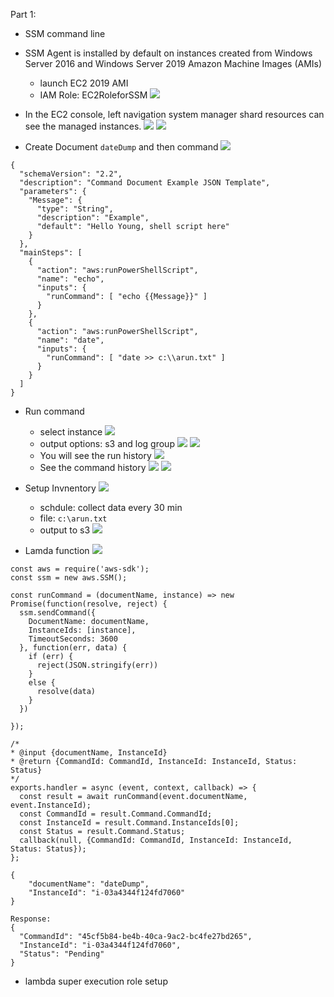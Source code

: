 Part 1:

* SSM command line

* SSM Agent is installed by default on instances created from Windows Server 2016 and Windows Server 2019 Amazon Machine Images (AMIs)
	* launch EC2 2019 AMI
	* IAM Role: EC2RoleforSSM
	  ![](./images/01.png)
* In the EC2 console, left navigation system manager shard resources can see the managed instances.
	![](./images/02.png)
	![](./images/03.png)	

* Create Document `dateDump` and then command
	![](./images/04.png)	

```
{
  "schemaVersion": "2.2",
  "description": "Command Document Example JSON Template",
  "parameters": {
    "Message": {
      "type": "String",
      "description": "Example",
      "default": "Hello Young, shell script here"
    }
  },
  "mainSteps": [
    {
      "action": "aws:runPowerShellScript",
      "name": "echo",
      "inputs": {
        "runCommand": [ "echo {{Message}}" ]
      }
    },
    {
      "action": "aws:runPowerShellScript",
      "name": "date",
      "inputs": {
        "runCommand": [ "date >> c:\\arun.txt" ]
      }
    }
  ]
}
```

* Run command
	* select instance
		![](./images/05.png)
	* output options: s3 and log group
		![](./images/06.png)
		![](./images/07.png)
   * You will see the run history
		![](./images/07.png)
	* See the command history
		![](./images/08.png)
		![](./images/09.png)		

* Setup Invnentory
	![](./images/10.png)
	* schdule: collect data every 30 min
	* file: `c:\arun.txt`
	* output to s3
	![](./images/12.png)	

* Lamda function
	![](./images/11.png)

```
const aws = require('aws-sdk');
const ssm = new aws.SSM();

const runCommand = (documentName, instance) => new Promise(function(resolve, reject) {
  ssm.sendCommand({
    DocumentName: documentName,
    InstanceIds: [instance],
    TimeoutSeconds: 3600
  }, function(err, data) {
    if (err) {
      reject(JSON.stringify(err))
    }
    else {
      resolve(data)
    }
  })
  
});

/*
* @input {documentName, InstanceId}
* @return {CommandId: CommandId, InstanceId: InstanceId, Status: Status}
*/
exports.handler = async (event, context, callback) => {
  const result = await runCommand(event.documentName, event.InstanceId);
  const CommandId = result.Command.CommandId;
  const InstanceId = result.Command.InstanceIds[0];
  const Status = result.Command.Status;
  callback(null, {CommandId: CommandId, InstanceId: InstanceId, Status: Status});
};
```

```
{
    "documentName": "dateDump",
    "InstanceId": "i-03a4344f124fd7060"
}
```
```
Response:
{
  "CommandId": "45cf5b84-be4b-40ca-9ac2-bc4fe27bd265",
  "InstanceId": "i-03a4344f124fd7060",
  "Status": "Pending"
}
```
* lambda super execution role setup
